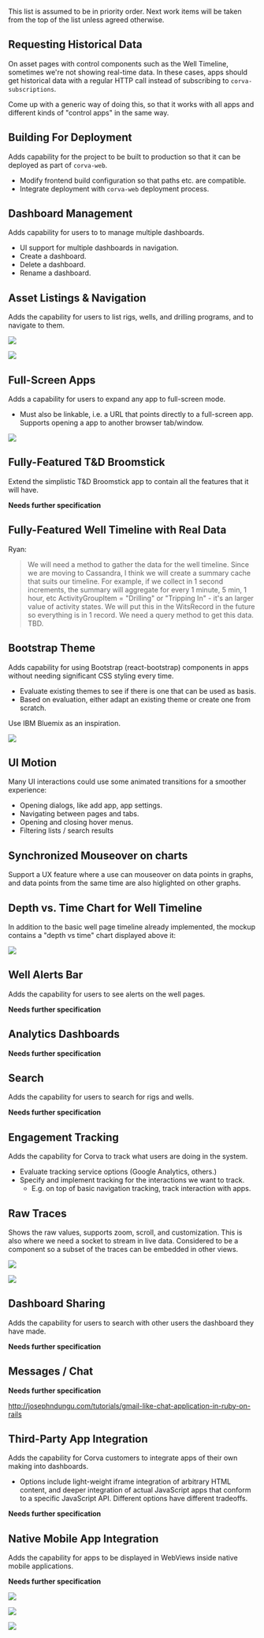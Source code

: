 This list is assumed to be in priority order. Next work items will be taken from
the top of the list unless agreed otherwise.

## Requesting Historical Data

On asset pages with control components such as the Well Timeline, sometimes we're not showing real-time data. In these cases, apps should get historical data with a regular HTTP call instead of subscribing to `corva-subscriptions`.

Come up with a generic way of doing this, so that it works with all apps and different kinds of "control apps" in the same way.

## Building For Deployment

Adds capability for the project to be built to production so that it can be deployed as part of `corva-web`.

* Modify frontend build configuration so that paths etc. are compatible.
* Integrate deployment with `corva-web` deployment process.

## Dashboard Management

Adds capability for users to to manage multiple dashboards.

* UI support for multiple dashboards in navigation.
* Create a dashboard.
* Delete a dashboard.
* Rename a dashboard.

## Asset Listings & Navigation

Adds the capability for users to list rigs, wells, and drilling programs, and to navigate to them.

![](mockups/wells.png)

![](mockups/wells_menu.png)

## Full-Screen Apps

Adds a capability for users to expand any app to full-screen mode.

* Must also be linkable, i.e. a URL that points directly to a full-screen app. Supports opening a app to another browser tab/window.

![](mockups/fullscreen.png)

## Fully-Featured T&D Broomstick

Extend the simplistic T&D Broomstick app to contain all the features that it will have.

**Needs further specification**

## Fully-Featured Well Timeline with Real Data

Ryan:

> We will need a method to gather the data for the well timeline. Since we are moving to Cassandra, I think we will create a summary cache that suits our timeline. For example, if we collect in 1 second increments, the summary will aggregate for every 1 minute, 5 min, 1 hour, etc
ActivityGroupItem = "Drilling" or "Tripping In" - it's an larger value of activity states. We will put this in the WitsRecord in the future so everything is in 1 record. We need a query method to get this 
data. TBD.

## Bootstrap Theme

Adds capability for using Bootstrap (react-bootstrap) components in apps without
needing significant CSS styling every time.

* Evaluate existing themes to see if there is one that can be used as basis.
* Based on evaluation, either adapt an existing theme or create one from scratch.

Use IBM Bluemix as an inspiration.

![](mockups/well_tad.PNG)

## UI Motion

Many UI interactions could use some animated transitions for a smoother experience:

* Opening dialogs, like add app, app settings.
* Navigating between pages and tabs.
* Opening and closing hover menus.
* Filtering lists / search results

## Synchronized Mouseover on charts

Support a UX feature where a use can mouseover on data points in graphs, and data points from the same time are also higlighted on other graphs.

## Depth vs. Time Chart for Well Timeline

In addition to the basic well page timeline already implemented, the mockup contains a "depth vs time" chart displayed above it:

![](mockups/timeline.png)

## Well Alerts Bar

Adds the capability for users to see alerts on the well pages.

**Needs further specification**

## Analytics Dashboards

**Needs further specification**

## Search

Adds the capability for users to search for rigs and wells.

**Needs further specification**

## Engagement Tracking

Adds the capability for Corva to track what users are doing in the system.

* Evaluate tracking service options (Google Analytics, others.)
* Specify and implement tracking for the interactions we want to track.
  * E.g. on top of basic navigation tracking, track interaction with apps.

## Raw Traces

Shows the raw values, supports zoom, scroll, and customization.
This is also where we need a socket to stream in live data.
Considered to be a component so a subset of the traces can be embedded in other views.

![](mockups/traces.png)

![](mockups/mobile_warning_scrolled.PNG)

## Dashboard Sharing

Adds the capability for users to search with other users the dashboard they have made.

**Needs further specification**

## Messages / Chat

**Needs further specification**
 
http://josephndungu.com/tutorials/gmail-like-chat-application-in-ruby-on-rails

## Third-Party App Integration

Adds the capability for Corva customers to integrate apps of their own making into dashboards.

* Options include light-weight iframe integration of arbitrary HTML content, and deeper integration of actual JavaScript apps that conform to a specific JavaScript API. Different options have different tradeoffs.

**Needs further specification**

## Native Mobile App Integration

Adds the capability for apps to be displayed in WebViews inside native mobile applications.

**Needs further specification**

![](mockups/TAD_mobile.PNG)

![](mockups/mobile_warning.PNG)

![](mockups/mobile_warning_scrolled.PNG)
